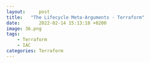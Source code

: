 ```yaml
---
layout:     post
title:   "The Lifecycle Meta-Arguments - Terraform"
date:       2022-02-14 15:13:18 +0200
image: 36.png
tags:
    - Terraform
    - IAC
categories: Terraform
---
```

